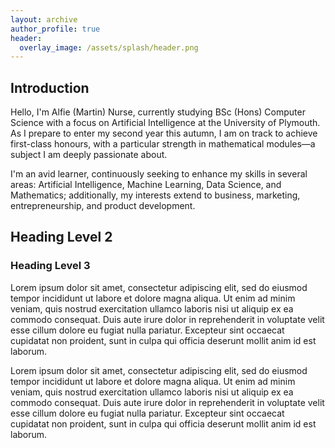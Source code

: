 ```yaml
---
layout: archive
author_profile: true
header:
  overlay_image: /assets/splash/header.png
---
```

## Introduction

Hello, I'm Alfie (Martin) Nurse, currently studying BSc (Hons) Computer Science with a focus on Artificial Intelligence at the University of Plymouth. As I prepare to enter my second year this autumn, I am on track to achieve first-class honours, with a particular strength in mathematical modules—a subject I am deeply passionate about.

I'm an avid learner, continuously seeking to enhance my skills in several areas: Artificial Intelligence, Machine Learning, Data Science, and Mathematics; additionally, my interests extend to business, marketing, entrepreneurship, and product development.

<!-- | `<img src="{{ site.url }}{{ site.baseurl }}/assets/images/test-image.png" alt="">` | An image in a table | -->

<!-- `<img src="{{ site.url }}{{ site.baseurl }}/assets/images/test-image.png" alt="">` -->

<!--An image above that isn't in a table. -->

## Heading Level 2

### Heading Level 3

Lorem ipsum dolor sit amet, consectetur adipiscing elit, sed do eiusmod tempor incididunt ut labore et dolore magna aliqua. Ut enim ad minim veniam, quis nostrud exercitation ullamco laboris nisi ut aliquip ex ea commodo consequat. Duis aute irure dolor in reprehenderit in voluptate velit esse cillum dolore eu fugiat nulla pariatur. Excepteur sint occaecat cupidatat non proident, sunt in culpa qui officia deserunt mollit anim id est laborum.

Lorem ipsum dolor sit amet, consectetur adipiscing elit, sed do eiusmod tempor incididunt ut labore et dolore magna aliqua. Ut enim ad minim veniam, quis nostrud exercitation ullamco laboris nisi ut aliquip ex ea commodo consequat. Duis aute irure dolor in reprehenderit in voluptate velit esse cillum dolore eu fugiat nulla pariatur. Excepteur sint occaecat cupidatat non proident, sunt in culpa qui officia deserunt mollit anim id est laborum.

